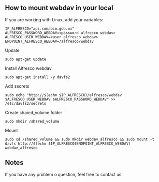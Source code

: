 ## How to mount webdav in your local

If you are working with Linux, add your variables:

```
IP_ALFRESCO="api.conabio.gob.mx"
ALFRESCO_PASSWORD_WEBDAV=<password alfresco webdav>
ALFRESCO_USER_WEBDAV=<user alfresco webdav>
ENDPOINT_ALFRESCO_WEBDAV=/alfresco/webdav
```

Update 
````
sudo apt-get update
````

Install Alfresco webdav

```
sudo apt-get install -y davfs2
```

Add secrets
```
sudo echo "http://$(echo $IP_ALFRESCO)/alfresco/webdav $ALFRESCO_USER_WEBDAV $ALFRESCO_PASSWORD_WEBDAV" >> /etc/davfs2/secrets
```

Create shared_volume folder
```
sudo mkdir /shared_volume
```

Mount 
```
sudo cd /shared_volume && sudo mkdir webdav_alfresco && sudo mount -t davfs http://$(echo $IP_ALFRESCO$ENDPOINT_ALFRESCO_WEBDAV) webdav_alfresco
```


## Notes
If you have any problem o question, feel free to contact us.
